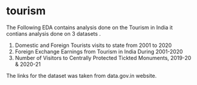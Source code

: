 # tourism
The Following EDA contains analysis done on the Tourism in India
it contians analysis done on 3 datasets .
1. Domestic and Foreign Tourists visits to state from 2001 to 2020
2. Foreign Exchange Earnings from Tourism in India During 2001-2020
3. Number of Visitors to Centrally Protected Tickted Monuments, 2019-20 & 2020-21

The links for the dataset was taken from data.gov.in website.
